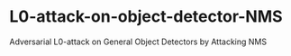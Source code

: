 # L0-attack-on-object-detector-NMS
Adversarial L0-attack on General Object Detectors by Attacking NMS
